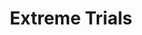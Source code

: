 ---
layout: default
title: Extreme Trials
parent: 5.0 Shadowbringers
has_children: true
permalink: /5.0_shadowbringers/extreme_trials/
---